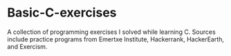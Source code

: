 # Basic-C-exercises
A collection of programming exercises I solved while learning C.
Sources include practice programs from Emertxe Institute, Hackerrank, HackerEarth, and Exercism.
